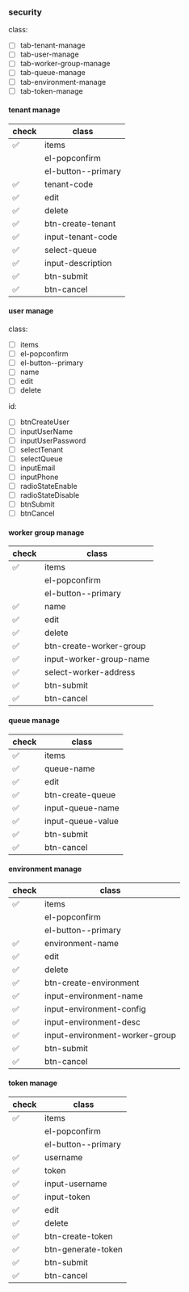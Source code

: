 ### security

class:

- [ ] tab-tenant-manage
- [ ] tab-user-manage
- [ ] tab-worker-group-manage
- [ ] tab-queue-manage
- [ ] tab-environment-manage
- [ ] tab-token-manage

#### tenant manage

| check              | class              |
| ------------------ |--------------------|
| :white_check_mark: | items              |
|                    | el-popconfirm      |
|                    | el-button--primary |
| :white_check_mark: | tenant-code        |
| :white_check_mark: | edit               |
| :white_check_mark: | delete             |
| :white_check_mark: | btn-create-tenant  |
| :white_check_mark: | input-tenant-code  |
| :white_check_mark: | select-queue       |
| :white_check_mark: | input-description  |
| :white_check_mark: | btn-submit         |
| :white_check_mark: | btn-cancel         |

#### user manage

class:

- [ ] items
- [ ] el-popconfirm
- [ ] el-button--primary
- [ ] name
- [ ] edit
- [ ] delete

id:

- [ ] btnCreateUser
- [ ] inputUserName
- [ ] inputUserPassword
- [ ] selectTenant
- [ ] selectQueue
- [ ] inputEmail
- [ ] inputPhone
- [ ] radioStateEnable
- [ ] radioStateDisable
- [ ] btnSubmit
- [ ] btnCancel

#### worker group manage

| check              | class                   |
| ------------------ | ----------------------- |
| :white_check_mark: | items                   |
|                    | el-popconfirm           |
|                    | el-button--primary      |
| :white_check_mark: | name                    |
| :white_check_mark: | edit                    |
| :white_check_mark: | delete                  |
| :white_check_mark: | btn-create-worker-group |
| :white_check_mark: | input-worker-group-name |
| :white_check_mark: | select-worker-address   |
| :white_check_mark: | btn-submit              |
| :white_check_mark: | btn-cancel              |

#### queue manage

| check              | class             |
| ------------------ | ----------------- |
| :white_check_mark: | items             |
| :white_check_mark: | queue-name        |
| :white_check_mark: | edit              |
| :white_check_mark: | btn-create-queue  |
| :white_check_mark: | input-queue-name  |
| :white_check_mark: | input-queue-value |
| :white_check_mark: | btn-submit        |
| :white_check_mark: | btn-cancel        |

#### environment manage

| check              | class                          |
| ------------------ | ------------------------------ |
| :white_check_mark: | items                          |
|                    | el-popconfirm                  |
|                    | el-button--primary             |
| :white_check_mark: | environment-name               |
| :white_check_mark: | edit                           |
| :white_check_mark: | delete                         |
| :white_check_mark: | btn-create-environment         |
| :white_check_mark: | input-environment-name         |
| :white_check_mark: | input-environment-config       |
| :white_check_mark: | input-environment-desc         |
| :white_check_mark: | input-environment-worker-group |
| :white_check_mark: | btn-submit                     |
| :white_check_mark: | btn-cancel                     |

#### token manage

| check              | class              |
| ------------------ | ------------------ |
| :white_check_mark: | items              |
|                    | el-popconfirm      |
|                    | el-button--primary |
| :white_check_mark: | username           |
| :white_check_mark: | token              |
| :white_check_mark: | input-username     |
| :white_check_mark: | input-token        |
| :white_check_mark: | edit               |
| :white_check_mark: | delete             |
| :white_check_mark: | btn-create-token   |
| :white_check_mark: | btn-generate-token |
| :white_check_mark: | btn-submit         |
| :white_check_mark: | btn-cancel         |
